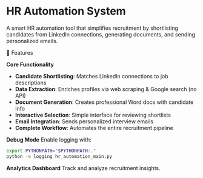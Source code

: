 # HR Automation System

A smart HR automation tool that simplifies recruitment by shortlisting candidates from LinkedIn connections, generating documents, and sending personalized emails.

🌟 Features

**Core Functionality**

* **Candidate Shortlisting**: Matches LinkedIn connections to job descriptions
* **Data Extraction**: Enriches profiles via web scraping & Google search (no API)
* **Document Generation**: Creates professional Word docs with candidate info
* **Interactive Selection**: Simple interface for reviewing shortlists
* **Email Integration**: Sends personalized interview emails
* **Complete Workflow**: Automates the entire recruitment pipeline

**Debug Mode**
Enable logging with:

```bash
export PYTHONPATH="$PYTHONPATH:."
python -m logging hr_automation_main.py
```

**Analytics Dashboard**
Track and analyze recruitment insights.




